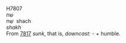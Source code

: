 <body>
  <p>H7807<br>  שׁח  <br> שַׁח  ‎  shach  <br><i>shakh </i><br>From <a href="h7817.htm">7817</a>  <i>sunk</i>, that is, <i>downcast: - </i> + humble.<br></p>
 </body>